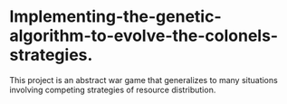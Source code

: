 # Implementing-the-genetic-algorithm-to-evolve-the-colonels-strategies.
This project is an abstract war game that generalizes to many situations involving competing strategies of resource distribution.
